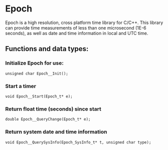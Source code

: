 # Epoch

Epoch is a high resolution, cross platform time library for C/C++.
This library can provide time measurements of less than one microsecond (1E-6 seconds),
as well as date and time information in local and UTC time.




## Functions and data types:


### Initialize Epoch for use:

    unsigned char Epoch__Init();

  
### Start a timer

    void Epoch__Start(Epoch_t* e);

  
### Return float time (seconds) since start

    double Epoch__QueryChange(Epoch_t* e);

  
### Return system date and time information

    void Epoch__QuerySysInfo(Epoch_SysInfo_t* t, unsigned char type);
